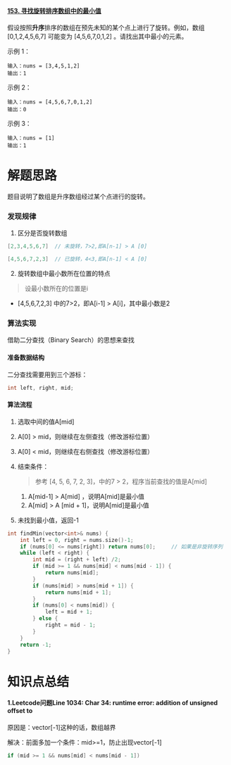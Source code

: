 #### [153. 寻找旋转排序数组中的最小值](https://leetcode-cn.com/problems/find-minimum-in-rotated-sorted-array/)

假设按照**升序**排序的数组在预先未知的某个点上进行了旋转。例如，数组 [0,1,2,4,5,6,7] 可能变为 [4,5,6,7,0,1,2] 。请找出其中最小的元素。

示例 1：

```
输入：nums = [3,4,5,1,2]
输出：1

```

示例 2：

```
输入：nums = [4,5,6,7,0,1,2]
输出：0
```


示例 3：

```
输入：nums = [1]
输出：1
```

# 解题思路

题目说明了数组是升序数组经过某个点进行的旋转。

### 发现规律

1. 区分是否旋转数组

```c++
[2,3,4,5,6,7]  // 未旋转，7>2,即A[n-1] > A [0]

[4,5,6,7,2,3]  // 已旋转，4<3,即A[n-1] < A [0]
```

2. 旋转数组中最小数所在位置的特点

> 设最小数所在的位置是i

-  [4,5,6,7,2,3] 中的7>2，即A[i-1] > A[i]，其中最小数是2

### 算法实现

借助二分查找（Binary Search）的思想来查找

#### 准备数据结构

二分查找需要用到三个游标：

```c++
int left, right, mid;
```

#### 算法流程

1. 选取中间的值A[mid]

2. A[0] > mid，则继续在左侧查找（修改游标位置）

3. A[0] < mid，则继续在右侧查找（修改游标位置）

4. 结束条件：

   > 参考 [4, 5, 6, 7, 2, 3]，中的7 > 2，程序当前查找的值是A[mid]

   1. A[mid-1] > A[mid] ，说明A[mid]是最小值
   2. A[mid] > A [mid + 1]，说明A[mid]是最小值

5. 未找到最小值，返回-1

```c++
int findMin(vector<int>& nums) {
    int left = 0, right = nums.size()-1;
    if (nums[0] <= nums[right]) return nums[0];     // 如果是非旋转序列
    while (left < right) {
        int mid = (right + left) /2;
        if (mid >= 1 && nums[mid] < nums[mid - 1]) {
            return nums[mid];
        }
        if (nums[mid] > nums[mid + 1]) {
            return nums[mid + 1];
        }
        if (nums[0] < nums[mid]) {
            left = mid + 1;
        } else {
            right = mid - 1;
        }
    }
    return -1;
}
```

# 知识点总结

#### 1.Leetcode问题Line 1034: Char 34: runtime error: addition of unsigned offset to

原因是：vector[-1]这种的话，数组越界

解决：前面多加一个条件：mid>=1，防止出现vector[-1]

```c++
if (mid >= 1 && nums[mid] < nums[mid - 1])
```

